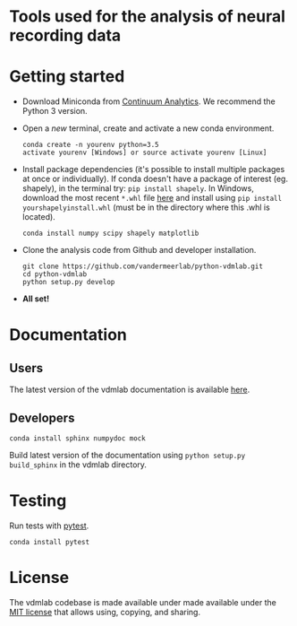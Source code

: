 Tools used for the analysis of neural recording data
====================================================

Getting started
===============

* Download Miniconda from
  [Continuum Analytics](http://conda.pydata.org/miniconda.html).
  We recommend the Python 3 version.
* Open a *new* terminal, create and activate a new conda environment.

  ```
  conda create -n yourenv python=3.5
  activate yourenv [Windows] or source activate yourenv [Linux]
  ```

* Install package dependencies (it's possible to
  install multiple packages at once or individually).
  If conda doesn't have a package of interest (eg. shapely),
  in the terminal try: `pip install shapely`.
  In Windows, download the most recent `*.whl` file
  [here](http://www.lfd.uci.edu/~gohlke/pythonlibs/#shapely)
  and install using `pip install yourshapelyinstall.whl`
  (must be in the directory where this .whl is located).

  ```
  conda install numpy scipy shapely matplotlib
  ```

* Clone the analysis code from Github and developer installation.

  ```
  git clone https://github.com/vandermeerlab/python-vdmlab.git
  cd python-vdmlab
  python setup.py develop
  ```

* **All set!**

Documentation
=============

Users
-----

The latest version of the vdmlab documentation is available
[here](http://python-vdmlab.readthedocs.io/en/latest/index.html).

Developers
----------

```
conda install sphinx numpydoc mock
```

Build latest version of the documentation using 
`python setup.py build_sphinx` in the vdmlab directory.

Testing
=======

Run tests with [pytest](http://docs.pytest.org/en/latest/usage.html).

```
conda install pytest
```

License
=======

The vdmlab codebase is made available under made available 
under the [MIT license](LICENSE.md) 
that allows using, copying, and sharing.
